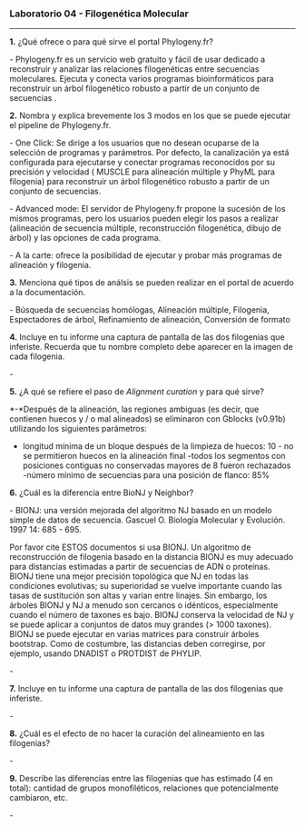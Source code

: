 ### Laboratorio 04 - Filogenética Molecular 
---  

**1.** ¿Qué ofrece o para qué sirve el portal Phylogeny.fr? 

*-* Phylogeny.fr es un servicio web gratuito y fácil de usar dedicado a reconstruir y analizar las relaciones filogenéticas entre secuencias moleculares. Ejecuta y conecta varios programas bioinformáticos para reconstruir un árbol filogenético robusto a partir de un conjunto de secuencias .

**2.** Nombra y explica brevemente los 3 modos en los que se puede ejecutar el pipeline de Phylogeny.fr.

*-* One Click: Se dirige a los usuarios que no desean ocuparse de la selección de programas y parámetros. Por defecto, la canalización ya está configurada para ejecutarse y conectar programas reconocidos por su precisión y velocidad ( MUSCLE para alineación múltiple y PhyML para filogenia) para reconstruir un árbol filogenético robusto a partir de un conjunto de secuencias.

*-* Advanced mode: El servidor de Phylogeny.fr propone la sucesión de los mismos programas, pero los usuarios pueden elegir los pasos a realizar (alineación de secuencia múltiple, reconstrucción filogenética, dibujo de árbol) y las opciones de cada programa.

*-* A la carte: ofrece la posibilidad de ejecutar y probar más programas de alineación y filogenia.

**3.** Menciona qué tipos de análsis se pueden realizar en el portal de acuerdo a la documentación.

*-* Búsqueda de secuencias homólogas, Alineación múltiple, Filogenia, Espectadores de árbol, Refinamiento de alineación, Conversión de formato

**4.** Incluye en tu informe una captura de pantalla de las dos filogenias que inferiste. Recuerda que tu nombre completo debe aparecer en la imagen de cada filogenia.

*-*

**5.** ¿A qué se refiere el paso de _Alignment curation_ y para qué sirve? 

*-*Después de la alineación, las regiones ambiguas (es decir, que contienen huecos y / o mal alineados) se eliminaron con Gblocks (v0.91b) utilizando los siguientes parámetros: 
- longitud mínima de un bloque después de la limpieza de huecos: 10 - no 
se permitieron huecos en la alineación final 
-todos los segmentos con posiciones contiguas no conservadas mayores de 8 fueron rechazados 
-número mínimo de secuencias para una posición de flanco: 85%

**6.** ¿Cuál es la diferencia entre BioNJ y Neighbor?

*-* BIONJ: una versión mejorada del algoritmo NJ basado en un modelo simple de datos de secuencia.
Gascuel O. Biología Molecular y Evolución. 1997 14: 685 - 695. 

Por favor cite ESTOS documentos si usa BIONJ.
Un algoritmo de reconstrucción de filogenia basado en la distancia
BIONJ es muy adecuado para distancias estimadas a partir de secuencias de ADN o proteínas. BIONJ tiene una mejor precisión topológica que NJ en todas las condiciones evolutivas; su superioridad se vuelve importante cuando las tasas de sustitución son altas y varían entre linajes. Sin embargo, los árboles BIONJ y NJ a menudo son cercanos o idénticos, especialmente cuando el número de taxones es bajo. BIONJ conserva la velocidad de NJ y se puede aplicar a conjuntos de datos muy grandes (> 1000 taxones). BIONJ se puede ejecutar en varias matrices para construir árboles bootstrap. Como de costumbre, las distancias deben corregirse, por ejemplo, usando DNADIST o PROTDIST de PHYLIP.

*-* 

**7.** Incluye en tu informe una captura de pantalla de las dos filogenias que inferiste.

*-*

**8.** ¿Cuál es el efecto de no hacer la curación del alineamiento en las filogenias?

*-*

**9.** Describe las diferencias entre las filogenias que has estimado (4 en total): cantidad de grupos monofiléticos, relaciones que potencialmente cambiaron, etc.

*-*
